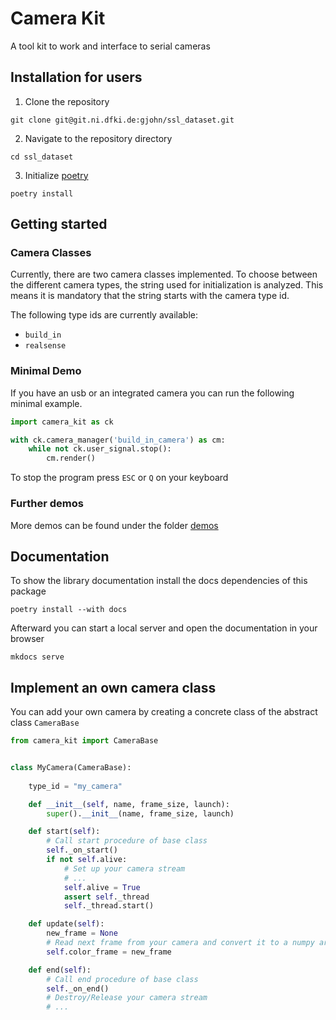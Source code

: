 # Camera Kit
A tool kit to work and interface to serial cameras


## Installation for users

1) Clone the repository 
```shell
git clone git@git.ni.dfki.de:gjohn/ssl_dataset.git
```
2) Navigate to the repository directory
```shell
cd ssl_dataset
 ```
3) Initialize [poetry](https://python-poetry.org/)
```shell
poetry install
```


## Getting started

### Camera Classes
Currently, there are two camera classes implemented. To choose between the different camera types, the string used for 
initialization is analyzed. This means it is mandatory that the string starts with the camera type id.

The following type ids are currently available:

- `build_in`
- `realsense`


### Minimal Demo

If you have an usb or an integrated camera you can run the following minimal example. 

``` python
import camera_kit as ck

with ck.camera_manager('build_in_camera') as cm:
    while not ck.user_signal.stop():
        cm.render()

```
To stop the program press `ESC` or `Q` on your keyboard

### Further demos

More demos can be found under the folder [demos](demos)


## Documentation

To show the library documentation install the docs dependencies of this package

```shell
poetry install --with docs
```

Afterward you can start a local server and open the documentation in your browser
```shell
mkdocs serve
```


## Implement an own camera class

You can add your own camera by creating a concrete class of the abstract class `CameraBase`

```python
from camera_kit import CameraBase


class MyCamera(CameraBase):
    
    type_id = "my_camera"

    def __init__(self, name, frame_size, launch):
        super().__init__(name, frame_size, launch)

    def start(self):
        # Call start procedure of base class
        self._on_start()
        if not self.alive:
            # Set up your camera stream
            # ...
            self.alive = True
            assert self._thread
            self._thread.start()

    def update(self):
        new_frame = None
        # Read next frame from your camera and convert it to a numpy array
        self.color_frame = new_frame

    def end(self):
        # Call end procedure of base class
        self._on_end()
        # Destroy/Release your camera stream
        # ...
```